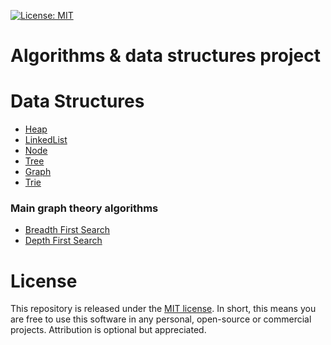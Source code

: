 [![License: MIT](https://img.shields.io/badge/License-MIT-yellow.svg)](https://opensource.org/licenses/MIT)

# Algorithms & data structures project

# Data Structures

- [Heap](https://github.com/ads1986/algorithms-and-datastructure/blob/main/src/main/java/com/datastructure/Heap.java)
- [LinkedList](https://github.com/ads1986/algorithms-and-datastructure/blob/main/src/main/java/com/datastructure/LinkedList.java)
- [Node](https://github.com/ads1986/algorithms-and-datastructure/blob/main/src/main/java/com/datastructure/Node.java)
- [Tree](https://github.com/ads1986/algorithms-and-datastructure/blob/main/src/main/java/com/datastructure/Tree.java)
- [Graph](https://github.com/ads1986/algorithms-and-datastructure/tree/main/src/main/java/com/datastructure/graph)
- [Trie](https://github.com/ads1986/algorithms-and-datastructure/tree/main/src/main/java/com/datastructure/trie)

### Main graph theory algorithms

- [Breadth First Search](https://github.com/williamfiset/algorithms/tree/master/src/main/java/com/williamfiset/algorithms/graphtheory/BreadthFirstSearchAdjacencyListIterativeFastQueue.java)
- [Depth First Search](https://github.com/williamfiset/algorithms/tree/master/src/main/java/com/williamfiset/algorithms/graphtheory/BreadthFirstSearchAdjacencyListIterativeFastQueue.java)

# License

This repository is released under the [MIT license](https://opensource.org/licenses/MIT). In short, this means you are free to use this software in any personal, open-source or commercial projects. Attribution is optional but appreciated.
